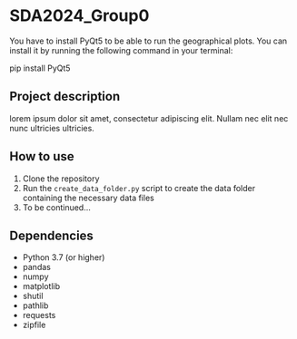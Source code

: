 # SDA2024_Group0

You have to install PyQt5 to be able to run the geographical plots. You can install it by running the following command in your terminal:

pip install PyQt5

## Project description
lorem ipsum dolor sit amet, consectetur adipiscing elit. Nullam nec elit
nec nunc ultricies ultricies.

## How to use
1. Clone the repository
2. Run the `create_data_folder.py` script to create the data folder containing the necessary data files
3. To be continued...

## Dependencies
* Python 3.7 (or higher)
* pandas
* numpy
* matplotlib
* shutil
* pathlib
* requests
* zipfile

